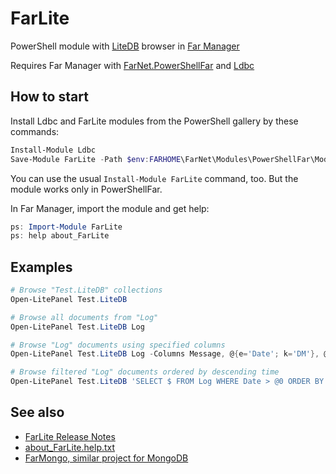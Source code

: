 # FarLite

[LiteDB]: https://www.litedb.org/
[Far Manager]: https://en.wikipedia.org/wiki/Far_Manager
[FarNet.PowerShellFar]: https://github.com/nightroman/FarNet/wiki/PowerShellFar
[Ldbc]: https://github.com/nightroman/Ldbc

PowerShell module with [LiteDB] browser in [Far Manager]

Requires Far Manager with [FarNet.PowerShellFar] and [Ldbc]

## How to start

Install Ldbc and FarLite modules from the PowerShell gallery by these commands:

```powershell
Install-Module Ldbc
Save-Module FarLite -Path $env:FARHOME\FarNet\Modules\PowerShellFar\Modules
```

You can use the usual `Install-Module FarLite` command, too.
But the module works only in PowerShellFar.

In Far Manager, import the module and get help:

```powershell
ps: Import-Module FarLite
ps: help about_FarLite
```

## Examples

```powershell
# Browse "Test.LiteDB" collections
Open-LitePanel Test.LiteDB

# Browse all documents from "Log"
Open-LitePanel Test.LiteDB Log

# Browse "Log" documents using specified columns
Open-LitePanel Test.LiteDB Log -Columns Message, @{e='Date'; k='DM'}, @{e='Type', w=7}

# Browse filtered "Log" documents ordered by descending time
Open-LitePanel Test.LiteDB 'SELECT $ FROM Log WHERE Date > @0 ORDER BY Date DESC' ([DateTime]::Today)
```

## See also

- [FarLite Release Notes](https://github.com/nightroman/FarLite/blob/master/Release-Notes.md)
- [about_FarLite.help.txt](https://github.com/nightroman/FarLite/blob/master/about_FarLite.help.txt)
- [FarMongo, similar project for MongoDB](https://github.com/nightroman/FarMongo)
